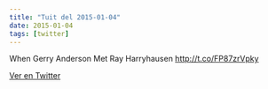 ```yaml
---
title: "Tuit del 2015-01-04"
date: 2015-01-04
tags: [twitter]
---
```


When Gerry Anderson Met Ray Harryhausen http://t.co/FP87zrVpky



[Ver en Twitter](https://twitter.com/i/web/status/551689775535894528)
